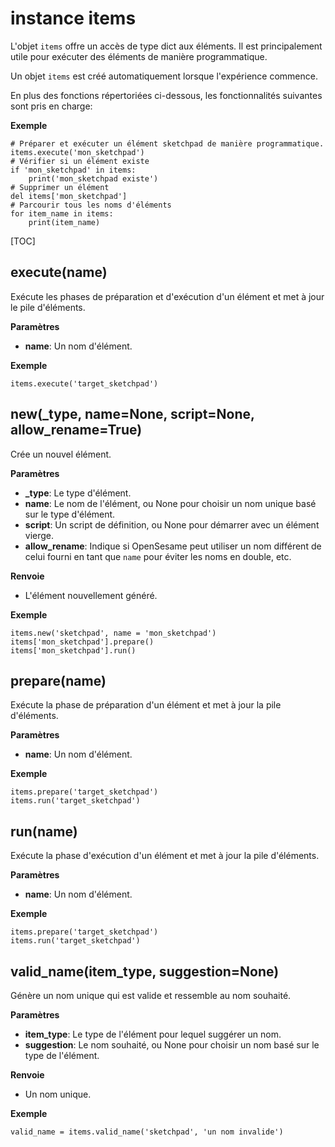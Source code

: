 <div class="ClassDoc YAMLDoc" markdown="1">

# instance __items__

L'objet `items` offre un accès de type dict aux éléments. Il est principalement
utile pour exécuter des éléments de manière programmatique.

Un objet `items` est créé automatiquement lorsque l'expérience commence.

En plus des fonctions répertoriées ci-dessous, les fonctionnalités suivantes sont
pris en charge:

__Exemple__

~~~ .python
# Préparer et exécuter un élément sketchpad de manière programmatique.
items.execute('mon_sketchpad')
# Vérifier si un élément existe
if 'mon_sketchpad' in items:
    print('mon_sketchpad existe')
# Supprimer un élément
del items['mon_sketchpad']
# Parcourir tous les noms d'éléments
for item_name in items:
    print(item_name)
~~~

[TOC]

## execute(name)

Exécute les phases de préparation et d'exécution d'un élément et met à jour le
pile d'éléments.

__Paramètres__

- **name**: Un nom d'élément.

__Exemple__

~~~ .python
items.execute('target_sketchpad')
~~~



## new(_type, name=None, script=None, allow_rename=True)

Crée un nouvel élément.

__Paramètres__

- **_type**: Le type d'élément.
- **name**: Le nom de l'élément, ou None pour choisir un nom unique basé sur le type d'élément.
- **script**: Un script de définition, ou None pour démarrer avec un élément vierge.
- **allow_rename**: Indique si OpenSesame peut utiliser un nom différent de celui
fourni en tant que `name` pour éviter les noms en double, etc.

__Renvoie__

- L'élément nouvellement généré.

__Exemple__

~~~ .python
items.new('sketchpad', name = 'mon_sketchpad')
items['mon_sketchpad'].prepare()
items['mon_sketchpad'].run()
~~~



## prepare(name)

Exécute la phase de préparation d'un élément et met à jour la pile d'éléments.

__Paramètres__

- **name**: Un nom d'élément.

__Exemple__

~~~ .python
items.prepare('target_sketchpad')
items.run('target_sketchpad')
~~~



## run(name)

Exécute la phase d'exécution d'un élément et met à jour la pile d'éléments.

__Paramètres__

- **name**: Un nom d'élément.

__Exemple__

~~~ .python
items.prepare('target_sketchpad')
items.run('target_sketchpad')
~~~



## valid_name(item_type, suggestion=None)

Génère un nom unique qui est valide et ressemble au nom souhaité.

__Paramètres__

- **item_type**: Le type de l'élément pour lequel suggérer un nom.
- **suggestion**: Le nom souhaité, ou None pour choisir un nom basé sur le type de l'élément.

__Renvoie__

- Un nom unique.

__Exemple__

~~~ .python
valid_name = items.valid_name('sketchpad', 'un nom invalide')
~~~



</div>